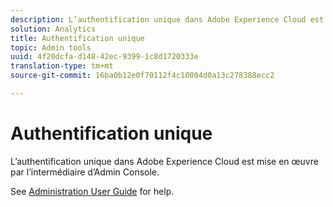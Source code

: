 ```yaml
---
description: L’authentification unique dans Adobe Experience Cloud est mise en œuvre par l’intermédiaire d’Admin Console.
solution: Analytics
title: Authentification unique
topic: Admin tools
uuid: 4f20dcfa-d148-42ec-9399-1c8d1720333e
translation-type: tm+mt
source-git-commit: 16ba0b12e0f70112f4c10804d0a13c278388ecc2

---
```



# Authentification unique

L’authentification unique dans Adobe Experience Cloud est mise en œuvre par l’intermédiaire d’Admin Console.

See [Administration User Guide](https://helpx.adobe.com/enterprise/managing/user-guide.html) for help.
